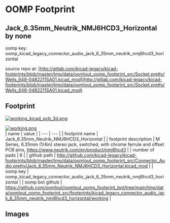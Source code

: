# OOMP Footprint  
## Jack_6.35mm_Neutrik_NMJ6HCD3_Horizontal  by none  
  
oomp key: oomp_kicad_legacy_connector_audio_jack_6_35mm_neutrik_nmj6hcd3_horizontal  
  
source repo at: [http://gitlab.com/kicad-legacy/kicad-footprints/blob/master/tmp/data/oomlout_oomp_footprint_src/Socket.pretty/Wells_648-0482211SA01.kicad_mod](http://gitlab.com/kicad-legacy/kicad-footprints/blob/master/tmp/data/oomlout_oomp_footprint_src/Socket.pretty/Wells_648-0482211SA01.kicad_mod)  
## Footprint  
  
[![working_kicad_pcb_3d.png](working_kicad_pcb_3d_600.png)](working_kicad_pcb_3d.png)  
  
[![working.png](working_600.png)](working.png)  
| name | value | 
| --- | --- | 
| footprint name | Jack_6.35mm_Neutrik_NMJ6HCD3_Horizontal | 
| footprint description | M Series, 6.35mm (1/4in) stereo jack, switched, with chrome ferrule and offset PCB pins, https://www.neutrik.com/en/product/nmj6hcd3 | 
| number of pads | 6 | 
| github path | http://github.com/kicad-legacy/kicad-footprints/blob/master/tmp/data/oomlout_oomp_footprint_src/Connector_Audio.pretty/Jack_6.35mm_Neutrik_NMJ6HCD3_Horizontal.kicad_mod | 
| oomp key | oomp_kicad_legacy_connector_audio_jack_6_35mm_neutrik_nmj6hcd3_horizontal | 
| oomp bot github | https://github.com/oomlout/oomlout_oomp_footprint_bot/tree/main/tmp/data/oomlout_oomp_footprint_src/footprints/kicad_legacy_connector_audio_jack_6_35mm_neutrik_nmj6hcd3_horizontal/working | 
## Images  
